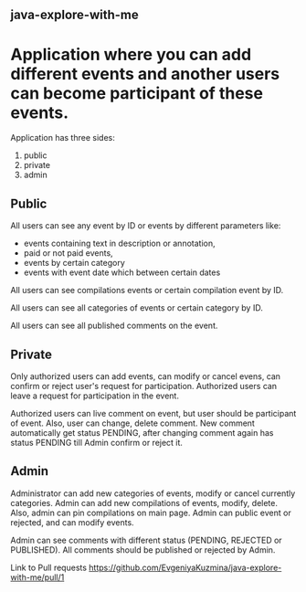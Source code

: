 ## java-explore-with-me
# Application where you can add different events and another users can become participant of these events.

Application has three sides:
1. public
2. private
3. admin

## Public
All users can see any event by ID or events by different parameters like:
- events containing text in description or annotation,
- paid or not paid events,
- events by certain category
- events with event date which between certain dates

All users can see compilations events or certain compilation event by ID.

All users can see all categories of events or certain category by ID.

All users can see all published comments on the event.

## Private
Only authorized users can add events, can modify or cancel evens, can confirm or reject user's request for participation.
Authorized users can leave a request for participation in the event.

Authorized users can live comment on event, but user should be participant of event. Also, user can change, delete comment.
New comment automatically get status PENDING, after changing comment again has status PENDING till Admin confirm or reject it.


## Admin
Administrator can add new categories of events, modify or cancel currently categories.
Admin can add new compilations of events, modify, delete. Also, admin can pin compilations on main page.
Admin can public event or rejected, and can modify events.

Admin can see comments with different status (PENDING, REJECTED or PUBLISHED). All comments should be published or rejected by Admin.



Link to Pull requests https://github.com/EvgeniyaKuzmina/java-explore-with-me/pull/1 